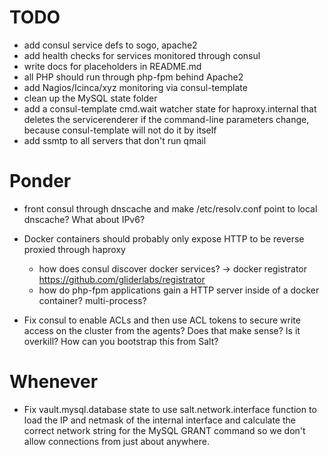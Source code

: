 # TODO

 * add consul service defs to sogo, apache2
 * add health checks for services monitored through consul
 * write docs for placeholders in README.md
 * all PHP should run through php-fpm behind Apache2
 * add Nagios/Icinca/xyz monitoring via consul-template
 * clean up the MySQL state folder
 * add a consul-template cmd.wait watcher state for haproxy.internal that deletes the servicerenderer
   if the command-line parameters change, because consul-template will not do it by itself
 * add ssmtp to all servers that don't run qmail


# Ponder

 * front consul through dnscache and make /etc/resolv.conf point to local dnscache? What about IPv6?

 * Docker containers should probably only expose HTTP to be reverse proxied through haproxy
     * how does consul discover docker services? -> docker registrator https://github.com/gliderlabs/registrator
     * how do php-fpm applications gain a HTTP server inside of a docker container? multi-process?

  * Fix consul to enable ACLs and then use ACL tokens to secure write access on the cluster from the agents?
    Does that make sense? Is it overkill? How can you bootstrap this from Salt?


# Whenever

 * Fix vault.mysql.database state to use salt.network.interface function to load the IP and netmask of the
   internal interface and calculate the correct network string for the MySQL GRANT command so we don't allow
   connections from just about anywhere.
